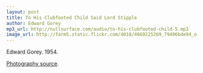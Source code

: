 ```yaml
---
layout: post
title: To His Clubfooted Child Said Lord Stipple
author: Edward Gorey
mp3_url: http://nullsurface.com/audio/to-his-clubfooted-child-5.mp3
image_url: http://farm5.static.flickr.com/4018/4669225269_79496bde94_o.jpg
---
```


Edward Gorey.  1954.

[Photography source](http://www.flickr.com/photos/43021516@N06/4669225269/).